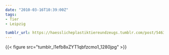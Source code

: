 ```yaml
---
date: "2010-03-16T10:39:00Z"
tags:
- Tier
- Leipzig

tumblr_url: https://haesslicheplastiktiereundzeugs.tumblr.com/post/546313068
---
```

{{< figure src="tumblr_l1efb8xZYT1qbfzcmo1_1280jpg" >}} 
